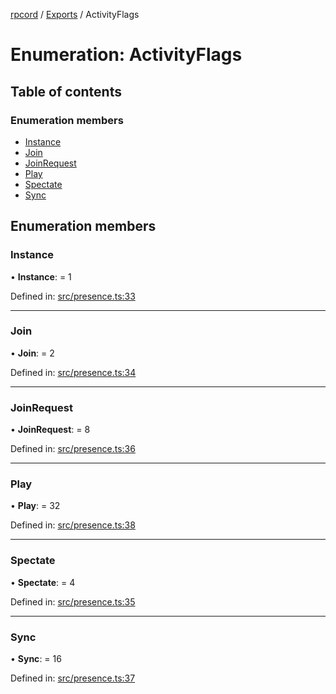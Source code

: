 [rpcord](../README.md) / [Exports](../modules.md) / ActivityFlags

# Enumeration: ActivityFlags

## Table of contents

### Enumeration members

- [Instance](activityflags.md#instance)
- [Join](activityflags.md#join)
- [JoinRequest](activityflags.md#joinrequest)
- [Play](activityflags.md#play)
- [Spectate](activityflags.md#spectate)
- [Sync](activityflags.md#sync)

## Enumeration members

### Instance

• **Instance**: = 1

Defined in: [src/presence.ts:33](https://github.com/DjDeveloperr/RPCord/blob/a435209/src/presence.ts#L33)

___

### Join

• **Join**: = 2

Defined in: [src/presence.ts:34](https://github.com/DjDeveloperr/RPCord/blob/a435209/src/presence.ts#L34)

___

### JoinRequest

• **JoinRequest**: = 8

Defined in: [src/presence.ts:36](https://github.com/DjDeveloperr/RPCord/blob/a435209/src/presence.ts#L36)

___

### Play

• **Play**: = 32

Defined in: [src/presence.ts:38](https://github.com/DjDeveloperr/RPCord/blob/a435209/src/presence.ts#L38)

___

### Spectate

• **Spectate**: = 4

Defined in: [src/presence.ts:35](https://github.com/DjDeveloperr/RPCord/blob/a435209/src/presence.ts#L35)

___

### Sync

• **Sync**: = 16

Defined in: [src/presence.ts:37](https://github.com/DjDeveloperr/RPCord/blob/a435209/src/presence.ts#L37)
